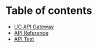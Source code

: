 # Table of contents

* [UC API Gateway](README.md)
* [API Reference](api-reference.md)
* [API Test](api-test.md)
